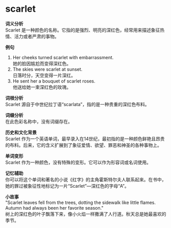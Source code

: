 # scarlet

**词义分析**  
Scarlet 是一种颜色的名称。它指的是强烈、明亮的深红色，经常用来描述象征热情、活力或者严肃的事物。

  

**例句**

  

1.  Her cheeks turned scarlet with embarrassment.  
    她的脸因尴尬而变得深红色。
2.  The skies were scarlet at sunset.  
    日落时分，天空变得一片深红。
3.  He sent her a bouquet of scarlet roses.  
    他送给她一束深红色的玫瑰。

  

**词根分析**  
Scarlet 源自于中世纪拉丁语“scarlata”，指的是一种贵重的深红色布料。

  

**词缀分析**  
在此色彩名称中，没有词缀存在。

  

**历史和文化背景**  
Scarlet 作为一个英语单词，最早录入在14世纪，最初指的是一种颜色鲜艳且昂贵的布料。后来，它的含义扩展到了象征爱情、欲望、罪恶和神圣的各种事物上。

  

**单词变形**  
Scarlet 作为一种颜色，没有特殊的变形。它可以作为形容词或名词使用。

  

**记忆辅助**  
你可以将这个单词和著名的小说《红字》的主角霍斯特尔夫人联系起来。在书中，她的罪过被象征性地标记为一片“Scarlet”—深红色的字母“A”。

  

**小故事**  
"Scarlet leaves fell from the trees, dotting the sidewalk like little flames. Autumn had always been her favorite season."  
树上的深红色的叶子飘落下来，像小火焰一样撒满了人行道。秋天总是她最喜欢的季节。

